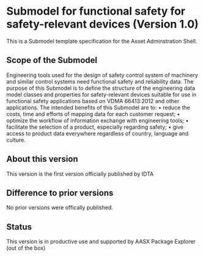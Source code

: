 # Submodel for functional safety for safety-relevant devices (Version 1.0) 

This is a Submodel template specification for the Asset Adminstration Shell.

## Scope of the Submodel 

Engineering tools used for the design of safety control system of machinery and similar control systems need functional safety and reliability data. 
The purpose of this Submodel is to	define the structure of the engineering data model classes and properties for safety-relevant devices suitable for use in functional safety applications based on VDMA 66413:2012 and other applications.
The intended benefits of this Submodel are to: 
•	reduce the costs, time and efforts of mapping data for each customer request;
•	optimize the workflow of information exchange with engineering tools;
•	facilitate the selection of a product, especially regarding safety;
•	give access to product data everywhere regardless of country, language and culture.

## About this version

This version is the first version officially published by IDTA


## Difference to prior versions

No prior versions were offically published.

## Status

This version is in productive use and supported by AASX Package Explorer (out of the box)
